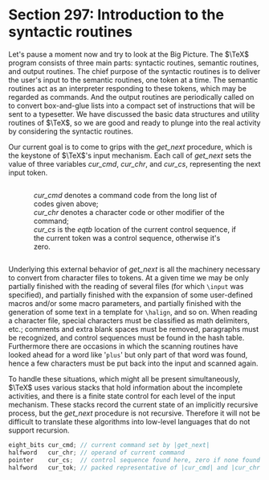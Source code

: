 # Section 297: Introduction to the syntactic routines

Let's pause a moment now and try to look at the Big Picture.
The $\TeX$ program consists of three main parts: syntactic routines, semantic routines, and output routines.
The chief purpose of the syntactic routines is to deliver the user's input to the semantic routines, one token at a time. The semantic routines act as an interpreter responding to these tokens, which may be regarded as commands.
And the output routines are periodically called on to convert box-and-glue lists into a compact set of instructions that will be sent to a typesetter.
We have discussed the basic data structures and utility routines of $\TeX$, so we are good and ready to plunge into the real activity by considering the syntactic routines.

Our current goal is to come to grips with the *get_next* procedure, which is the keystone of $\TeX$'s input mechanism.
Each call of *get_next* sets the value of three variables *cur_cmd*, *cur_chr*, and *cur_cs*, representing the next input token.

<div align="center">
<div style="max-width: 80%; text-align: left; display:inline-block;">

*cur_cmd* denotes a command code from the long list of codes given above;<br>
*cur_chr* denotes a character code or other modifier of the command;<br>
*cur_cs* is the *eqtb* location of the current control sequence, if the current token was a control sequence, otherwise it's zero.
</div>
</div>

Underlying this external behavior of *get_next* is all the machinery necessary to convert from character files to tokens.
At a given time we may be only partially finished with the reading of several files (for which `\input` was specified), and partially finished with the expansion of some user-defined macros and/or some macro parameters, and partially finished with the generation of some text in a template for `\halign`, and so on.
When reading a character file, special characters must be classified as math delimiters, etc.;
comments and extra blank spaces must be removed, paragraphs must be recognized, and control sequences must be found in the hash table.
Furthermore there are occasions in which the scanning routines have looked ahead for a word like '`plus`' but only part of that word was found, hence a few characters must be put back into the input and scanned again.

To handle these situations, which might all be present simultaneously, $\TeX$ uses various stacks that hold information about the incomplete activities, and there is a finite state control for each level of the input mechanism.
These stacks record the current state of an implicitly recursive process, but the *get_next* procedure is not recursive.
Therefore it will not be difficult to translate these algorithms into low-level languages that do not support recursion.

```c << Global variables >>+=
eight_bits cur_cmd; // current command set by |get_next|
halfword   cur_chr; // operand of current command
pointer    cur_cs;  // control sequence found here, zero if none found
halfword   cur_tok; // packed representative of |cur_cmd| and |cur_chr|
```

